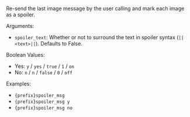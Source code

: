 Re-send the last image message by the user calling and mark each image as a spoiler.

Arguments:
* `spoiler_text`: Whether or not to surround the text in spoiler syntax (`||<text>||`). Defaults to False.

Boolean Values:
* Yes: `y` / `yes` / `true` / `1` / `on`
* No: `n` / `n` / `false` / `0` / `off`

Examples:
* `{prefix}spoiler_msg`
* `{prefix}spoiler_msg y`
* `{prefix}spoiler_msg no`
